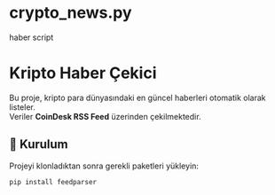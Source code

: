# crypto_news.py
haber script
# Kripto Haber Çekici

Bu proje, kripto para dünyasındaki en güncel haberleri otomatik olarak listeler.  
Veriler **CoinDesk RSS Feed** üzerinden çekilmektedir.

## 🚀 Kurulum

Projeyi klonladıktan sonra gerekli paketleri yükleyin:

```bash
pip install feedparser
